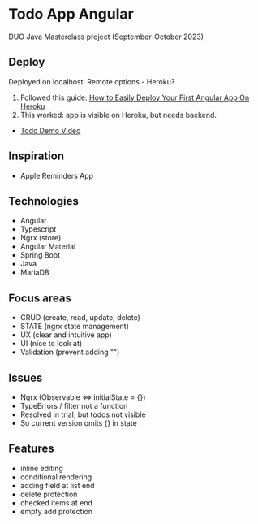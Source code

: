 # Todo App Angular

DUO Java Masterclass project (September-October 2023)

## Deploy

Deployed on localhost. Remote options - Heroku?

1. Followed this guide: [How to Easily Deploy Your First Angular App On Heroku](https://medium.com/geekculture/how-to-easily-deploy-your-first-angular-app-on-heroku-65dd546c8181#:~:text=How%20to%20Easily%20Deploy%20Your%20First%20Angular%20App,and%20angular%20compiler%20dev-dependencies%20in%20your%20project.%20)
2. This worked: app is visible on Heroku, but needs backend.

- [Todo Demo Video](https://youtu.be/kooHEsm1vi0)

## Inspiration

- Apple Reminders App

## Technologies

- Angular
- Typescript
- Ngrx (store)
- Angular Material
- Spring Boot
- Java
- MariaDB

## Focus areas

- CRUD (create, read, update, delete)
- STATE (ngrx state management)
- UX (clear and intuitive app)
- UI (nice to look at)
- Validation (prevent adding "")

## Issues

- Ngrx (Observable <=> initialState = {})
- TypeErrors / filter not a function
- Resolved in trial, but todos not visible
- So current version omits {} in state

## Features

- inline editing
- conditional rendering
- adding field at list end
- delete protection
- checked items at end
- empty add protection
